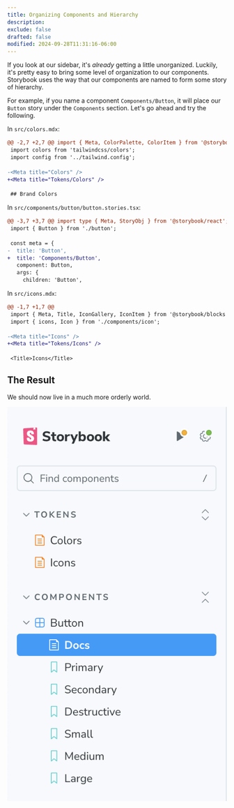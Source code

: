 ```yaml
---
title: Organizing Components and Hierarchy
description:
exclude: false
drafted: false
modified: 2024-09-28T11:31:16-06:00
---
```


If you look at our sidebar, it's _already_ getting a little unorganized. Luckily, it's pretty easy to bring some level of organization to our components. Storybook uses the way that our components are named to form some story of hierarchy.

For example, if you name a component `Components/Button`, it will place our `Button` story under the `Components` section. Let's go ahead and try the following.

In `src/colors.mdx`:

```diff
@@ -2,7 +2,7 @@ import { Meta, ColorPalette, ColorItem } from '@storybook/blocks';
 import colors from 'tailwindcss/colors';
 import config from '../tailwind.config';

-<Meta title="Colors" />
+<Meta title="Tokens/Colors" />

 ## Brand Colors

```

In `src/components/button/button.stories.tsx`:

```diff
@@ -3,7 +3,7 @@ import type { Meta, StoryObj } from '@storybook/react';
 import { Button } from './button';

 const meta = {
-  title: 'Button',
+  title: 'Components/Button',
   component: Button,
   args: {
     children: 'Button',
```

In `src/icons.mdx`:

```diff
@@ -1,7 +1,7 @@
 import { Meta, Title, IconGallery, IconItem } from '@storybook/blocks';
 import { icons, Icon } from './components/icon';

-<Meta title="Icons" />
+<Meta title="Tokens/Icons" />

 <Title>Icons</Title>
```

## The Result

We should now live in a much more orderly world.

![Storybook components ordered nicely](assets/storybook-components-ordered-nicely.png)
